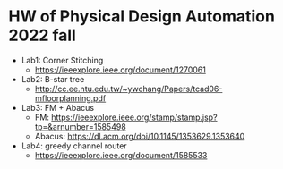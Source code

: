 # HW of Physical Design Automation 2022 fall  

* Lab1: Corner Stitching  
  * https://ieeexplore.ieee.org/document/1270061  
* Lab2: B-star tree  
  * http://cc.ee.ntu.edu.tw/~ywchang/Papers/tcad06-mfloorplanning.pdf  
* Lab3: FM + Abacus  
  * FM: https://ieeexplore.ieee.org/stamp/stamp.jsp?tp=&arnumber=1585498  
  * Abacus: https://dl.acm.org/doi/10.1145/1353629.1353640  
* Lab4: greedy channel router 
  * https://ieeexplore.ieee.org/document/1585533
